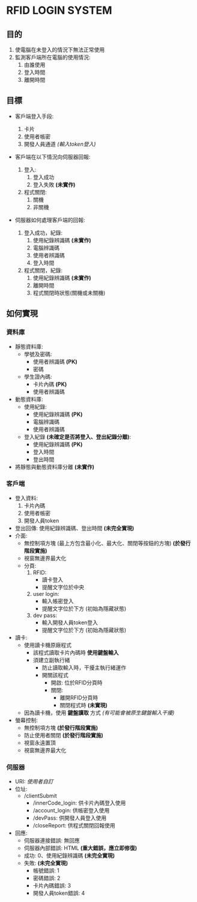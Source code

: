 # RFID LOGIN SYSTEM
## 目的
1. 使電腦在未登入的情況下無法正常使用
1. 監測客戶端所在電腦的使用情況:
    1. 由誰使用
    2. 登入時間
    3. 離開時間

## 目標
- 客戶端登入手段:
    1. 卡片
    1. 使用者帳密
    1. 開發人員通道 *(輸入token登入)*

- 客戶端在以下情況向伺服器回報:
    1. 登入:
        1. 登入成功
        2. 登入失敗 **(未實作)**
    2. 程式關閉:
        1. 關機
        2. 非關機

- 伺服器如何處理客戶端的回報:
    1. 登入成功，紀錄:
        1. 使用紀錄辨識碼 **(未實作)**
        1. 電腦辨識碼
        1. 使用者辨識碼
        1. 登入時間
    2. 程式關閉，紀錄:
        1. 使用紀錄辨識碼 **(未實作)**
        1. 離開時間
        1. 程式關閉時狀態(關機或未關機)
## 如何實現

### 資料庫
- 靜態資料庫:
    - 學號及密碼:
        - 使用者辨識碼 **(PK)**
        - 密碼
    - 學生證內碼:
        - 卡片內碼 **(PK)**
        - 使用者辨識碼
- 動態資料庫:
    - 使用紀錄:
        - 使用紀錄辨識碼 **(PK)**
        - 電腦辨識碼
        - 使用者辨識碼
    - 登入紀錄 **(未確定是否將登入、登出紀錄分離)**:
        - 使用紀錄辨識碼 **(PK)**
        - 登入時間
        - 登出時間
- 將靜態與動態資料庫分離 **(未實作)**

### 客戶端
- 登入資料:
    1. 卡片內碼
    1. 使用者帳密
    1. 開發人員token
- 登出回傳: 使用紀錄辨識碼、登出時間 **(未完全實現)**
- 介面:
    - 無控制項方塊 (最上方包含最小化、最大化、關閉等按鈕的方塊) **(於發行階段實施)**
    - 視窗無邊界最大化
    - 分頁:
        1. RFID:
            - 讀卡登入
            - 提醒文字位於中央
        1. user login:
            - 輸入帳密登入
            - 提醒文字位於下方 (初始為隱藏狀態)
        1. dev pass:
            - 輸入開發人員token登入
            - 提醒文字位於下方 (初始為隱藏狀態)
- 讀卡:
    - 使用讀卡機原廠程式
        - 該程式讀取卡片內碼時 **使用鍵盤輸入**
        - 須建立副執行緒
            - 防止讀取輸入時，干擾主執行緒運作
            - 開關該程式
                - 開啟: 位於RFID分頁時
                - 關閉:
                    - 離開RFID分頁時
                    - 關閉程式時 **(未實現)**
    - 因為讀卡機，使用 **鍵盤讀取** 方式 *(有可能會被原生鍵盤輸入干擾)*
- 螢幕控制:
    - 無控制項方塊 **(於發行階段實施)**
    - 防止使用者關閉 **(於發行階段實施)**
    - 視窗永遠置頂
    - 視窗無邊界最大化

### 伺服器
- URI: *使用者自訂*
- 位址:
    - /clientSubmit
        - /innerCode_login: 供卡片內碼登入使用
        - /account_login: 供帳密登入使用
        - /devPass: 供開發人員登入使用
        - /closeReport: 供程式關閉回報使用
- 回應:
    - 伺服器連接錯誤: 無回應
    - 伺服器內部錯誤: HTML **(重大錯誤，應立即修復)**
    - 成功: 0、使用紀錄辨識碼 **(未完全實現)**
    - 失敗: **(未完全實現)**
        - 帳號錯誤: 1
        - 密碼錯誤: 2
        - 卡片內碼錯誤: 3
        - 開發人員token錯誤: 4
